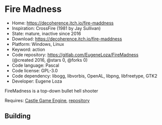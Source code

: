 # Fire Madness

- Home: https://decoherence.itch.io/fire-maddness
- Inspiration: CrossFire (1981 by Jay Sullivan)
- State: mature, inactive since 2016
- Download: https://decoherence.itch.io/fire-maddness
- Platform: Windows, Linux
- Keyword: action
- Code repository: https://gitlab.com/EugeneLoza/FireMadness (@created 2016, @stars 0, @forks 0)
- Code language: Pascal
- Code license: GPL-3.0
- Code dependency: libogg, libvorbis, OpenAL, libpng, libfreetype, GTK2
- Developer: Eugene Loza

FireMadness is a top-down bullet hell shooter

Requires: [Castle Game Engine](https://castle-engine.io/index.php), [repository](https://github.com/castle-engine/castle-engine)

## Building
